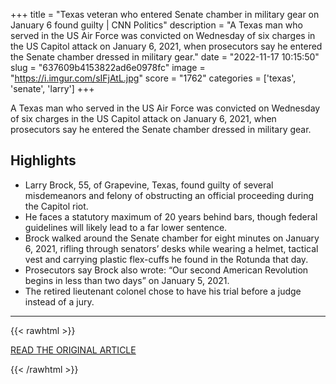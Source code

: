 +++
title = "Texas veteran who entered Senate chamber in military gear on January 6 found guilty | CNN Politics"
description = "A Texas man who served in the US Air Force was convicted on Wednesday of six charges in the US Capitol attack on January 6, 2021, when prosecutors say he entered the Senate chamber dressed in military gear."
date = "2022-11-17 10:15:50"
slug = "637609b4153822ad6e0978fc"
image = "https://i.imgur.com/sIFjAtL.jpg"
score = "1762"
categories = ['texas', 'senate', 'larry']
+++

A Texas man who served in the US Air Force was convicted on Wednesday of six charges in the US Capitol attack on January 6, 2021, when prosecutors say he entered the Senate chamber dressed in military gear.

## Highlights

- Larry Brock, 55, of Grapevine, Texas, found guilty of several misdemeanors and felony of obstructing an official proceeding during the Capitol riot.
- He faces a statutory maximum of 20 years behind bars, though federal guidelines will likely lead to a far lower sentence.
- Brock walked around the Senate chamber for eight minutes on January 6, 2021, rifling through senators’ desks while wearing a helmet, tactical vest and carrying plastic flex-cuffs he found in the Rotunda that day.
- Prosecutors say Brock also wrote: “Our second American Revolution begins in less than two days” on January 5, 2021.
- The retired lieutenant colonel chose to have his trial before a judge instead of a jury.

---

{{< rawhtml >}}
  <p class="article-category">
    <a target="_blank" href="https://www.cnn.com/2022/11/16/politics/larry-brock-capitol-riot/index.html">READ THE ORIGINAL ARTICLE</a>
  </p>
{{< /rawhtml >}}
